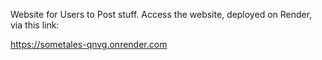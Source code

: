 Website for Users to Post stuff.
Access the website, deployed on Render, via this link:

https://sometales-qnvg.onrender.com
